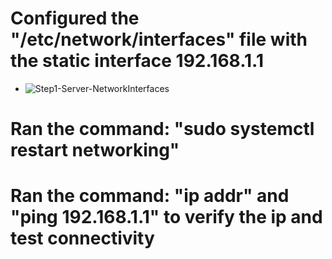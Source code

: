 # Configured the "/etc/network/interfaces" file with the static interface 192.168.1.1
- ![Step1-Server-NetworkInterfaces](https://github.com/user-attachments/assets/bb2dc073-4136-4532-ae56-9f782c364b42)
# Ran the command: "sudo systemctl restart networking"
# Ran the command: "ip addr" and "ping 192.168.1.1" to verify the ip and test connectivity
